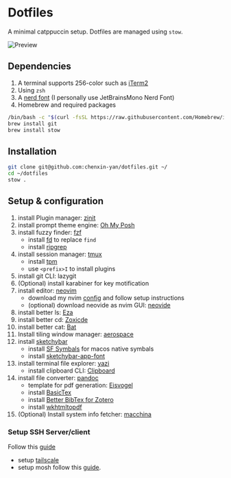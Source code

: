 # Dotfiles

A minimal catppuccin setup. Dotfiles are managed using `stow`.

![Preview](./Preview.jpg)

## Dependencies

1. A terminal supports 256-color such as [iTerm2](https://iterm2.com/index.html)
2. Using `zsh`
3. A [nerd font](https://www.nerdfonts.com) (I personally use JetBrainsMono Nerd Font)
4. Homebrew and required packages

```bash
/bin/bash -c "$(curl -fsSL https://raw.githubusercontent.com/Homebrew/install/HEAD/install.sh)"
brew install git
brew install stow
```

## Installation

```bash
git clone git@github.com:chenxin-yan/dotfiles.git ~/
cd ~/dotfiles
stow .
```

## Setup & configuration

1. install Plugin manager: [zinit](https://github.com/zdharma-continuum/zinit)
2. install prompt theme engine: [Oh My Posh](https://ohmyposh.dev/docs/installation/macos)
3. install fuzzy finder: [fzf](https://github.com/junegunn/fzf)
   - install [fd](https://github.com/sharkdp/fd) to replace `find`
   - install [ripgrep](https://github.com/BurntSushi/ripgrep?tab=readme-ov-file#installation)
4. install session manager: [tmux](https://github.com/tmux/tmux)
   - install [tpm](https://github.com/tmux-plugins/tpm)
   - use `<prefix>I` to install plugins
5. install git CLI: lazygit
6. (Optional) install karabiner for key motification
7. install editor: [neovim](https://neovim.io)
   - download my nvim [config](https://github.com/chenxin-yan/nvim) and follow setup instructions
   - (optional) download neovide as nvim GUI: [neovide](https://neovide.dev)
8. install better ls: [Eza](https://github.com/eza-community/eza/blob/main/INSTALL.md)
9. install better cd: [Zoxicde](https://github.com/ajeetdsouza/zoxide)
10. install better cat: [Bat](https://github.com/sharkdp/bat)
11. Install tiling window manager: [aerospace](https://github.com/nikitabobko/AeroSpace)
12. install [sketchybar](https://felixkratz.github.io/SketchyBar/setup)
    - install [SF Symbals](https://developer.apple.com/sf-symbols/) for macos native symbals
    - install [sketchybar-app-font](https://github.com/kvndrsslr/sketchybar-app-font)
13. install terminal file explorer: [yazi](https://yazi-rs.github.io)
    - install clipboard CLI: [Clipboard](https://github.com/Slackadays/ClipBoard)
14. install file converter: [pandoc](https://pandoc.org)
    - template for pdf generation: [Eisvogel](https://github.com/Wandmalfarbe/pandoc-latex-template)
    - install [BasicTex](https://tug.org/mactex/morepackages.html)
    - install [Better BibTex for Zotero](https://retorque.re/zotero-better-bibtex/)
    - install [wkhtmltopdf](https://wkhtmltopdf.org/downloads.html)
15. (Optional) Install system info fetcher: [macchina](https://github.com/Macchina-CLI/macchina)

### Setup SSH Server/client

Follow this [guide](https://www.youtube.com/watch?v=8LcTA5m6_ts)

- setup [tailscale](https://tailscale.com)
- setup mosh follow this [guide](https://docs.blink.sh/integrations/tailscale+mosh).
